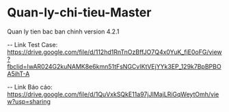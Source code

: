 # Quan-ly-chi-tieu-Master
Quan ly tien bac ban chinh version 4.2.1

  -- Link Test Case: https://drive.google.com/file/d/112hd1RnTnOzBffJO7Q4x0YuK_fiE0oFG/view?fbclid=IwAR024G2kuNAMK8e6kmn51tFsNGCvIKtVEjYYk3EP_129k7BpBPBOA5ihT-A

  -- Link Báo cáo: https://drive.google.com/file/d/1QuVxkSQkE11a97jJIMajLRiGqWeytOmh/view?usp=sharing
